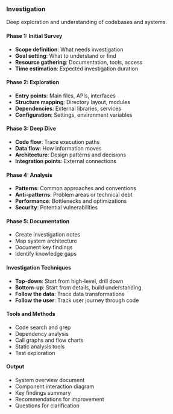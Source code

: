 ### Investigation

Deep exploration and understanding of codebases and systems.

#### Phase 1: Initial Survey

- **Scope definition**: What needs investigation
- **Goal setting**: What to understand or find
- **Resource gathering**: Documentation, tools, access
- **Time estimation**: Expected investigation duration

#### Phase 2: Exploration

- **Entry points**: Main files, APIs, interfaces
- **Structure mapping**: Directory layout, modules
- **Dependencies**: External libraries, services
- **Configuration**: Settings, environment variables

#### Phase 3: Deep Dive

- **Code flow**: Trace execution paths
- **Data flow**: How information moves
- **Architecture**: Design patterns and decisions
- **Integration points**: External connections

#### Phase 4: Analysis

- **Patterns**: Common approaches and conventions
- **Anti-patterns**: Problem areas or technical debt
- **Performance**: Bottlenecks and optimizations
- **Security**: Potential vulnerabilities

#### Phase 5: Documentation

- Create investigation notes
- Map system architecture
- Document key findings
- Identify knowledge gaps

#### Investigation Techniques

- **Top-down**: Start from high-level, drill down
- **Bottom-up**: Start from details, build understanding
- **Follow the data**: Trace data transformations
- **Follow the user**: Track user journey through code

#### Tools and Methods

- Code search and grep
- Dependency analysis
- Call graphs and flow charts
- Static analysis tools
- Test exploration

#### Output

- System overview document
- Component interaction diagram
- Key findings summary
- Recommendations for improvement
- Questions for clarification
